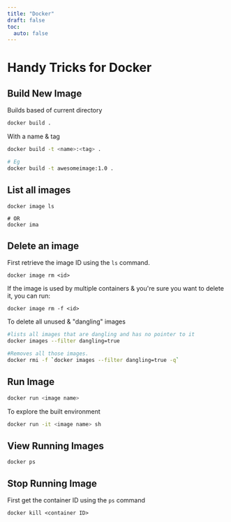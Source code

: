 ```yaml
---
title: "Docker"
draft: false
toc:
  auto: false
---
```


# Handy Tricks for Docker

## Build New Image
Builds based of current directory
```sh
docker build .
```

With a name & tag
```sh
docker build -t <name>:<tag> .

# Eg
docker build -t awesomeimage:1.0 .
```

## List all images
```shell
docker image ls

# OR
docker ima
```


## Delete an image

First retrieve the image ID using the `ls` command. 
```shell
docker image rm <id>
```

If the image is used by multiple containers & you're sure you want to delete it, you can run:
```shell
docker image rm -f <id>
```

To delete all unused & "dangling" images
```sh
#lists all images that are dangling and has no pointer to it
docker images --filter dangling=true 

#Removes all those images.
docker rmi -f `docker images --filter dangling=true -q` 
```

## Run Image 

```sh
docker run <image name>
```

To explore the built environment
```sh
docker run -it <image name> sh
```


## View Running Images
```shell
docker ps
```


## Stop Running Image
First get the container ID using the `ps` command

```shell
docker kill <container ID>
```